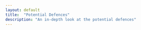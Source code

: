 ```yaml
---
layout: default
title:  "Potential Defences"
description: "An in-depth look at the potential defences"
---
```

